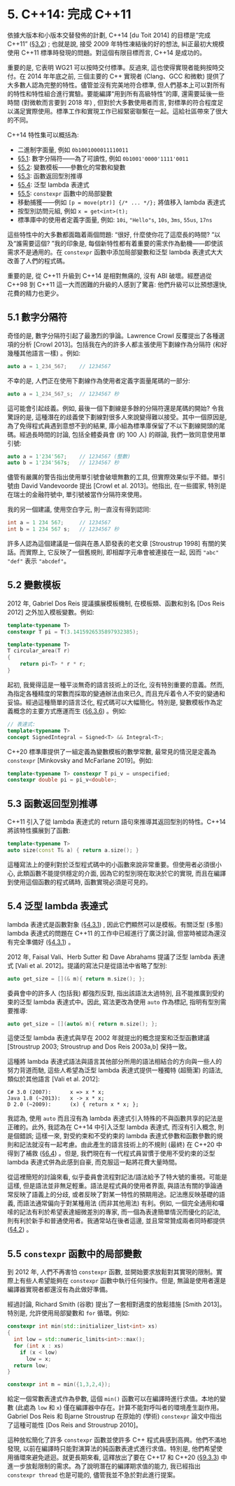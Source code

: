 # 5. C++14: 完成 C++11

依據大版本和小版本交替發佈的計劃, C++14 [du Toit 2014] 的目標是“完成 C++11” ([§3.2](03.md#32-組織)) ; 也就是說, 接受 2009 年特性凍結後的好的想法, 糾正最初大規模使用 C++11 標準時發現的問題。對這個有限目標而言, C++14 是成功的。

重要的是, 它表明 WG21 可以按時交付標準。反過來, 這也使得實現者能夠按時交付。在 2014 年年底之前, 三個主要的 C++ 實現者 (Clang、GCC 和微軟) 提供了大多數人認為完整的特性。儘管並沒有完美地符合標準, 但人們基本上可以對所有的特性和特性組合進行實驗。要能編譯“用到所有高級特性”的庫, 還需要延後一些時間 (對微軟而言要到 2018 年) , 但對於大多數使用者而言, 對標準的符合程度足以滿足實際使用。標準工作和實現工作已經緊密聯繫在一起。這給社區帶來了很大的不同。

C++14 特性集可以概括為: 

- 二進制字面量, 例如 `0b1001000011110011`
- [§5.1](#51-數字分隔符): 數字分隔符——為了可讀性, 例如 `0b1001'0000'1111'0011`
- [§5.2](#52-變數模板): 變數模板——參數化的常數和變數
- [§5.3](#53-函數返回型別推導): 函數返回型別推導
- [§5.4](#54-泛型-lambda-表達式): 泛型 lambda 表達式
- [§5.5](#55-constexpr-函數中的局部變數): `constexpr` 函數中的局部變數
- 移動捕獲——例如 `[p = move(ptr)] {/* ... */};` 將值移入 lambda 表達式
- 按型別訪問元組, 例如 `x = get<int>(t);`
- 標準庫中的使用者定義字面量, 例如: `10i`, `"Hello"s`, `10s`, `3ms`, `55us`, `17ns`

這些特性中的大多數都面臨着兩個問題: “很好, 什麼使你花了這麼長的時間? ”以及“誰需要這個? ”我的印象是, 每個新特性都有着重要的需求作為動機——即使該需求不是通用的。在 `constexpr` 函數中添加局部變數和泛型 lambda 表達式大大改善了人們的程式碼。

重要的是, 從 C++11 升級到 C++14 是相對無痛的, 沒有 ABI 破壞。經歷過從 C++98 到 C++11 這一大而困難的升級的人感到了驚喜: 他們升級可以比預想還快, 花費的精力也更少。

## 5.1 數字分隔符

奇怪的是, 數字分隔符引起了最激烈的爭論。Lawrence Crowl 反覆提出了各種選項的分析 [Crowl 2013]。包括我在內的許多人都主張使用下劃線作為分隔符 (和好幾種其他語言一樣) 。例如: 

```cpp
auto a = 1_234_567;    // 1234567
```

不幸的是, 人們正在使用下劃線作為使用者定義字面量尾碼的一部分: 

```cpp
auto a = 1_234_567_s;  // 1234567 秒
```

這可能會引起歧義。例如, 最後一個下劃線是多餘的分隔符還是尾碼的開始? 令我驚訝的是, 這種潛在的歧義使下劃線對很多人來說變得難以接受。其中一個原因是, 為了免得程式員遇到意想不到的結果, 庫小組為標準庫保留了不以下劃線開頭的尾碼。經過長時間的討論, 包括全體委員會 (約 100 人) 的辯論, 我們一致同意使用單引號: 

```cpp
auto a = 1'234'567;    // 1234567 (整數) 
auto b = 1'234'567s;   // 1234567 秒
```

儘管有嚴厲的警告指出使用單引號會破壞無數的工具, 但實際效果似乎不錯。單引號由 David Vandevoorde 提出 [Crowl et al. 2013]。他指出, 在一些國家, 特別是在瑞士的金融符號中, 單引號被當作分隔符來使用。

我的另一個建議, 使用空白字元, 則一直沒有得到認同: 

```cpp
int a = 1 234 567;     // 1234567
int b = 1 234 567 s;   // 1234567 秒
```

許多人認為這個建議是一個與在愚人節發表的老文章 [Stroustrup 1998] 有關的笑話。而實際上, 它反映了一個舊規則, 即相鄰字元串會被連接在一起, 因而 `"abc" "def"` 表示 `"abcdef"`。

## 5.2 變數模板

2012 年, Gabriel Dos Reis 提議擴展模板機制, 在模板類、函數和別名 [Dos Reis 2012] 之外加入模板變數。例如: 

```cpp
template<typename T>
constexpr T pi = T(3.1415926535897932385);

template<typename T>
T circular_area(T r)
{
    return pi<T> * r * r;
}
```

起初, 我覺得這是一種平淡無奇的語言技術上的泛化, 沒有特別重要的意義。然而, 為指定各種精度的常數而採取的變通辦法由來已久, 而且充斥着令人不安的變通和妥協。經過這種簡單的語言泛化, 程式碼可以大幅簡化。特別是, 變數模板作為定義概念的主要方式應運而生 ([§6.3.6](06.md#636-改進)) 。例如: 

```cpp
// 表達式: 
template<typename T>
concept SignedIntegral = Signed<T> && Integral<T>;
```

C++20 標準庫提供了一組定義為變數模板的數學常數, 最常見的情況是定義為 `constexpr` [Minkovsky and McFarlane 2019]。例如: 

```cpp
template<typename T> constexpr T pi_v = unspecified;
constexpr double pi = pi_v<double>;
```

## 5.3 函數返回型別推導

C++11 引入了從 lambda 表達式的 return 語句來推導其返回型別的特性。C++14 將該特性擴展到了函數: 

```cpp
template<typename T>
auto size(const T& a) { return a.size(); }
```

這種寫法上的便利對於泛型程式碼中的小函數來說非常重要。但使用者必須很小心, 此類函數不能提供穩定的介面, 因為它的型別現在取決於它的實現, 而且在編譯到使用這個函數的程式碼時, 函數實現必須是可見的。

## 5.4 泛型 lambda 表達式

lambda 表達式是函數對象 ([§4.3.1](04.md#431-lambda-表達式)) , 因此它們顯然可以是模板。有關泛型 (多態) lambda 表達式的問題在 C++11 的工作中已經進行了廣泛討論, 但當時被認為還沒有完全準備好 ([§4.3.1](04.md#431-lambda-表達式)) 。

2012 年, Faisal Vali、Herb Sutter 和 Dave Abrahams 提議了泛型 lambda 表達式 [Vali et al. 2012]。提議的寫法只是從語法中省略了型別: 

```cpp
auto get_size = [](& m){ return m.size(); };
```

委員會中的許多人 (包括我) 都強烈反對, 指出該語法太過特別, 且不能推廣到受約束的泛型 lambda 表達式中。因此, 寫法更改為使用 `auto` 作為標記, 指明有型別需要推導: 

```cpp
auto get_size = [](auto& m){ return m.size(); };
```

這使泛型 lambda 表達式與早在 2002 年就提出的概念提案和泛型函數建議 [Stroustrup 2003; Stroustrup and Dos Reis 2003a,b] 保持一致。

這種將 lambda 表達式語法與語言其他部分所用的語法相結合的方向與一些人的努力背道而馳, 這些人希望為泛型 lambda 表達式提供一種獨特 (超簡潔) 的語法, 類似於其他語言 [Vali et al. 2012]: 

```
C# 3.0 (2007):      x => x * x;
Java 1.8 (~2013):   x -> x * x;
D 2.0 (~2009):      (x) { return x * x; };
```

我認為, 使用 `auto` 而且沒有為 lambda 表達式引入特殊的不與函數共享的記法是正確的。此外, 我認為在 C++14 中引入泛型 lambda 表達式, 而沒有引入概念, 則是個錯誤; 這樣一來, 對受約束和不受約束的 lambda 表達式參數和函數參數的規則和記法就沒有一起考慮。由此產生的語言技術上的不規則 (最終) 在 C++20 中得到了補救 ([§6.4](06.md#64-c20-概念)) 。但是, 我們現在有一代程式員習慣于使用不受約束的泛型 lambda 表達式併為此感到自豪, 而克服這一點將花費大量時間。

從這裡簡短的討論來看, 似乎委員會流程對記法/語法給予了特大號的重視。可能是這樣, 但是語法並非無足輕重。語法是程式員的使用者界面, 與語法有關的爭論通常反映了語義上的分歧, 或者反映了對某一特性的預期用途。記法應反映基礎的語義, 而語法通常偏向于對某種用法 (而非其他用法) 有利。例如, 一個完全通用和囉嗦的記法有利於希望表達細微差別的專家, 而一個為表達簡單情況而優化的記法, 則有利於新手和普通使用者。我通常站在後者這邊, 並且常常贊成兩者同時都提供 ([§4.2](04.md#42-c11簡化使用)) 。

## 5.5 `constexpr` 函數中的局部變數

到 2012 年, 人們不再害怕 `constexpr` 函數, 並開始要求放鬆對其實現的限制。實際上有些人希望能夠在 `constexpr` 函數中執行任何操作。但是, 無論是使用者還是編譯器實現者都還沒有為此做好準備。

經過討論, Richard Smith (谷歌) 提出了一套相對適度的放鬆措施 [Smith 2013]。特別是, 允許使用局部變數和 `for` 循環。例如: 

```cpp
constexpr int min(std::initializer_list<int> xs)
{
  int low = std::numeric_limits<int>::max();
  for (int x : xs)
    if (x < low)
      low = x;
  return low;
}

constexpr int m = min({1,3,2,4});
```

給定一個常數表達式作為參數, 這個 `min()` 函數可以在編譯時進行求值。本地的變數 (此處為 `low` 和 `x`) 僅在編譯器中存在。計算不能對呼叫者的環境產生副作用。Gabriel Dos Reis 和 Bjarne Stroustrup 在原始的 (學術) `constexpr` 論文中指出了這種可能性 [Dos Reis and Stroustrup 2010]。

這种放松簡化了許多 `constexpr` 函數並使許多 C++ 程式員感到高興。他們不滿地發現, 以前在編譯時只能對演算法的純函數表達式進行求值。特別是, 他們希望使用循環來避免遞迴。就更長期來看, 這釋放出了要在 C++17 和 C++20 ([§9.3.3](09.md#933-編譯期計算支援)) 中進一步放鬆限制的需求。為了說明潛在的編譯期求值的能力, 我已經指出 `constexpr thread` 也是可能的, 儘管我並不急於對此進行提案。

